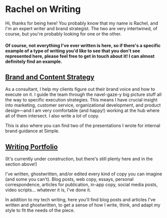 # Rachel on Writing

Hi, thanks for being here! You probably know that my name is Rachel, and I'm an expert writer and brand strategist. The two are very intertwined, of course, but you're probably looking for one or the other.

#### Of course, not everything I've ever written is here, so if there's a specific example of a type of writing you'd like to see that you don't see represented here, please feel free to get in touch about it! I can almost definitely find an example.

## [Brand and Content Strategy](https://github.com/the-rachel/styles/blob/master/brand.md)

As a consultant, I help my clients figure out their brand voice and how to execute on it. I guide the team through the navel-gaze-y big picture stuff all the way to specific execution strategies. This means I have crucial insight into marketing, customer service, organizational development, and product design—and I am very comfortable (and happy!) working at the hub where all of them intersect. I also write a *lot* of copy. 

This is also where you can find two of the presentations I wrote for internal brand guidance at Simple.

## [Writing Portfolio](https://github.com/the-rachel/styles/blob/master/writing.md)
(It's currently under construction, but there's still plenty here and in the section above!)

I've written, ghostwritten, and/or edited every kind of copy you can imagine (and some you can't). Blog posts, web copy, essays, personal correspondence, articles for publication, in-app copy, social media posts, video scripts... whatever it is, I've done it.

In addition to my tech writing, here you'll find blog posts and articles I've written and ghostwritten, to get a sense of how I write, think, and adapt my style to fit the needs of the piece.

